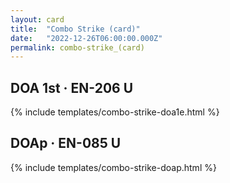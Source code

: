 ```yaml
---
layout: card
title:  "Combo Strike (card)"
date:   "2022-12-26T06:00:00.000Z"
permalink: combo-strike_(card)
---
```


## DOA 1st &middot; EN-206 U

{% include templates/combo-strike-doa1e.html %}


## DOAp &middot; EN-085 U

{% include templates/combo-strike-doap.html %}
